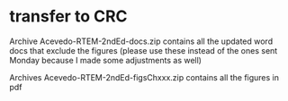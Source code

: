 # transfer to CRC

Archive Acevedo-RTEM-2ndEd-docs.zip contains all the updated word docs that exclude the figures (please use these instead of the ones sent Monday because I made some adjustments as well)

Archives Acevedo-RTEM-2ndEd-figsChxxx.zip contains all the figures in pdf

